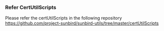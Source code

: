 ### Refer CertUtilScripts
Please refer the certUtilScripts in the following repository 
        https://github.com/project-sunbird/sunbird-utils/tree/master/certUtilScripts

